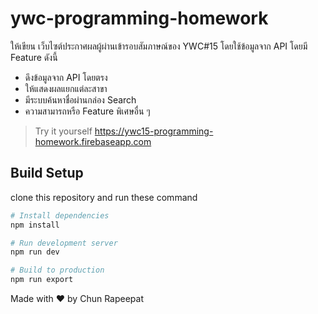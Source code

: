 # ywc-programming-homework
ให้เขียน เว็บไซต์ประกาศผลผู้ผ่านเข้ารอบสัมภาษณ์ของ YWC#15 โดยใช้ข้อมูลจาก API โดยมี Feature ดังนี้
- ดึงข้อมูลจาก API โดยตรง
- ให้แสดงผลแยกแต่ละสาขา
- มีระบบค้นหาชื่อผ่านกล่อง Search
- ความสามารถหรือ Feature พิเศษอื่น ๆ

> Try it yourself
> https://ywc15-programming-homework.firebaseapp.com

## Build Setup
clone this repository and run these command
```bash
# Install dependencies
npm install

# Run development server
npm run dev

# Build to production
npm run export
```

Made with ❤️ by Chun Rapeepat

